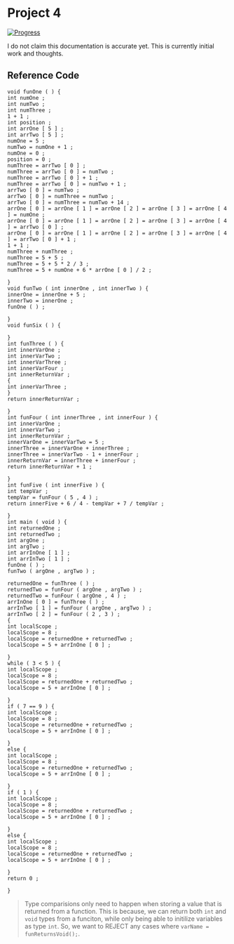 # Project 4

[![Progress](https://img.shields.io/badge/DocumentationProgress-2%25-1abc9c.svg)](https://github.com/Abesuden/University-of-North-Florida/tree/master/compilers/proj4/README.md)

I do not claim this documentation is accurate yet. This is currently initial work and thoughts.

## Reference Code

```
void funOne ( ) {
int numOne ;
int numTwo ;
int numThree ;
1 + 1 ;
int position ;
int arrOne [ 5 ] ;
int arrTwo [ 5 ] ;
numOne = 5 ;
numTwo = numOne + 1 ;
numOne = 0 ;
position = 0 ;
numThree = arrTwo [ 0 ] ;
numThree = arrTwo [ 0 ] = numTwo ;
numThree = arrTwo [ 0 ] + 1 ;
numThree = arrTwo [ 0 ] = numTwo + 1 ;
arrTwo [ 0 ] = numTwo ;
arrTwo [ 0 ] = numThree = numTwo ;
arrTwo [ 0 ] = numThree = numTwo + 14 ;
arrOne [ 0 ] = arrOne [ 1 ] = arrOne [ 2 ] = arrOne [ 3 ] = arrOne [ 4 ] = numOne ;
arrOne [ 0 ] = arrOne [ 1 ] = arrOne [ 2 ] = arrOne [ 3 ] = arrOne [ 4 ] = arrTwo [ 0 ] ;
arrOne [ 0 ] = arrOne [ 1 ] = arrOne [ 2 ] = arrOne [ 3 ] = arrOne [ 4 ] = arrTwo [ 0 ] + 1 ;
1 + 1 ;
numThree + numThree ;
numThree = 5 + 5 ;
numThree = 5 + 5 * 2 / 3 ;
numThree = 5 + numOne + 6 * arrOne [ 0 ] / 2 ;

}
void funTwo ( int innerOne , int innerTwo ) {
innerOne = innerOne + 5 ;
innerTwo = innerOne ;
funOne ( ) ;

}
void funSix ( ) {

}
int funThree ( ) {
int innerVarOne ;
int innerVarTwo ;
int innerVarThree ;
int innerVarFour ;
int innerReturnVar ;
{
int innerVarThree ;
}
return innerReturnVar ;

}
int funFour ( int innerThree , int innerFour ) {
int innerVarOne ;
int innerVarTwo ;
int innerReturnVar ;
innerVarOne = innerVarTwo = 5 ;
innerThree = innerVarOne + innerThree ;
innerThree = innerVarTwo - 1 + innerFour ;
innerReturnVar = innerThree + innerFour ;
return innerReturnVar + 1 ;

}
int funFive ( int innerFive ) {
int tempVar ;
tempVar = funFour ( 5 , 4 ) ;
return innerFive + 6 / 4 - tempVar + 7 / tempVar ;

}
int main ( void ) {
int returnedOne ;
int returnedTwo ;
int argOne ;
int argTwo ;
int arrInOne [ 1 ] ;
int arrInTwo [ 1 ] ;
funOne ( ) ;
funTwo ( argOne , argTwo ) ;

returnedOne = funThree ( ) ;
returnedTwo = funFour ( argOne , argTwo ) ;
returnedTwo = funFour ( argOne , 4 ) ;
arrInOne [ 0 ] = funThree ( ) ;
arrInTwo [ 1 ] = funFour ( argOne , argTwo ) ;
arrInTwo [ 2 ] = funFour ( 2 , 3 ) ;
{
int localScope ;
localScope = 8 ;
localScope = returnedOne + returnedTwo ;
localScope = 5 + arrInOne [ 0 ] ;

}
while ( 3 < 5 ) {
int localScope ;
localScope = 8 ;
localScope = returnedOne + returnedTwo ;
localScope = 5 + arrInOne [ 0 ] ;

}
if ( 7 == 9 ) {
int localScope ;
localScope = 8 ;
localScope = returnedOne + returnedTwo ;
localScope = 5 + arrInOne [ 0 ] ;

}
else {
int localScope ;
localScope = 8 ;
localScope = returnedOne + returnedTwo ;
localScope = 5 + arrInOne [ 0 ] ;

}
if ( 1 ) {
int localScope ;
localScope = 8 ;
localScope = returnedOne + returnedTwo ;
localScope = 5 + arrInOne [ 0 ] ;

}
else {
int localScope ;
localScope = 8 ;
localScope = returnedOne + returnedTwo ;
localScope = 5 + arrInOne [ 0 ] ;

}
return 0 ;

}
```

> Type comparisions only need to happen when storing a value that is returned from a function. This is because, we can return both `int` and `void` types from a funciton, while only being able to initilize variables as type `int`. So, we want to REJECT any cases where `varName = funReturnsVoid();`.